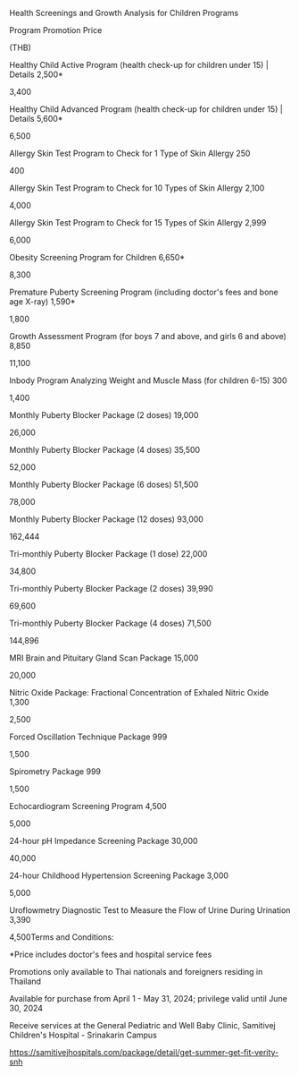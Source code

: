 Health Screenings and Growth Analysis for Children Programs

Program Promotion Price

(THB)

Healthy Child Active Program (health check-up for children under 15) \|
Details 2,500\*

3,400

Healthy Child Advanced Program (health check-up for children under 15)
\| Details 5,600\*

6,500

Allergy Skin Test Program to Check for 1 Type of Skin Allergy 250

400

Allergy Skin Test Program to Check for 10 Types of Skin Allergy 2,100

4,000

Allergy Skin Test Program to Check for 15 Types of Skin Allergy 2,999

6,000

Obesity Screening Program for Children 6,650\*

8,300

Premature Puberty Screening Program (including doctor's fees and bone
age X-ray) 1,590\*

1,800

Growth Assessment Program (for boys 7 and above, and girls 6 and above)
8,850

11,100

Inbody Program Analyzing Weight and Muscle Mass (for children 6-15) 300

1,400

Monthly Puberty Blocker Package (2 doses) 19,000

26,000

Monthly Puberty Blocker Package (4 doses) 35,500

52,000

Monthly Puberty Blocker Package (6 doses) 51,500

78,000

Monthly Puberty Blocker Package (12 doses) 93,000

162,444

Tri-monthly Puberty Blocker Package (1 dose) 22,000

34,800

Tri-monthly Puberty Blocker Package (2 doses) 39,990

69,600

Tri-monthly Puberty Blocker Package (4 doses) 71,500

144,896

MRI Brain and Pituitary Gland Scan Package 15,000

20,000

Nitric Oxide Package: Fractional Concentration of Exhaled Nitric Oxide
1,300

2,500

Forced Oscillation Technique Package 999

1,500

Spirometry Package 999

1,500

Echocardiogram Screening Program 4,500

5,000

24-hour pH Impedance Screening Package 30,000

40,000

24-hour Childhood Hypertension Screening Package 3,000

5,000

Uroflowmetry Diagnostic Test to Measure the Flow of Urine During
Urination 3,390

4,500Terms and Conditions:

\*Price includes doctor's fees and hospital service fees

Promotions only available to Thai nationals and foreigners residing in
Thailand

Available for purchase from April 1 - May 31, 2024; privilege valid
until June 30, 2024

Receive services at the General Pediatric and Well Baby Clinic,
Samitivej Children's Hospital - Srinakarin Campus

<https://samitivejhospitals.com/package/detail/get-summer-get-fit-verity-snh>
